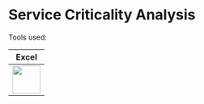 # Service Criticality Analysis

Tools used:

| Excel |
| ----- |
| <img src="https://github.com/rml-lee/Excel-Video-Games-Project/assets/160198611/ef3f76cf-cc05-45cd-a673-f9b82b77b3a1" width="55" height="55"/> |
